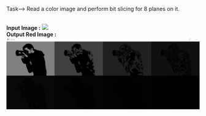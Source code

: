 Task--> Read a color image and perform bit slicing for 8 planes on it.  
<br />

**Input Image :**
![](img.jpg)
<br />
**Output Red Image :**
![](output_img.png)

